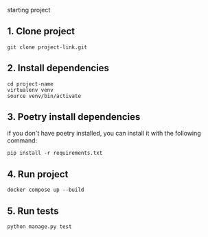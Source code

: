 starting project

## 1. Clone project

``` 
git clone project-link.git
```

## 2. Install dependencies

```
cd project-name
virtualenv venv
source venv/bin/activate
```

## 3. Poetry install dependencies

if you don't have poetry installed, you can install it with the following command:

```
pip install -r requirements.txt
```

## 4. Run project

```
docker compose up --build
```

## 5. Run tests

```
python manage.py test
```
